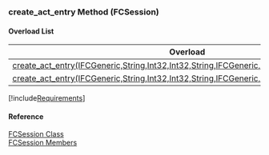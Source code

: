 ﻿### create_act_entry Method (FCSession)

#### Overload List

| Overload | Description |
| --- | --- |
| [create_act_entry(IFCGeneric,String,Int32,Int32,String,IFCGeneric,String,String,Object)](FChoice.Foundation.Clarify.Compatibility~FChoice.Foundation.Clarify.Compatibility.FCSession~create_act_entry(IFCGeneric,String,Int32,Int32,String,IFCGeneric,String,String,Object).md) |   |
| [create_act_entry(IFCGeneric,String,Int32,Int32,String,IFCGeneric,String,String,String,Object)](FChoice.Foundation.Clarify.Compatibility~FChoice.Foundation.Clarify.Compatibility.FCSession~create_act_entry(IFCGeneric,String,Int32,Int32,String,IFCGeneric,String,String,String,Object).md) |   |

[!include[Requirements](../partials/requirements.md)]



#### Reference

[FCSession Class](FChoice.Foundation.Clarify.Compatibility~FChoice.Foundation.Clarify.Compatibility.FCSession.md)  
[FCSession Members](FChoice.Foundation.Clarify.Compatibility~FChoice.Foundation.Clarify.Compatibility.FCSession_members.md)